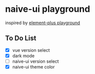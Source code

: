 # naive-ui playground

inspired by [element-plus playground](https://github.com/element-plus/element-plus-playground)

## To Do List

- [x] vue version select
- [x] dark mode
- [ ] naive-ui version select
- [x] naive-ui theme color
